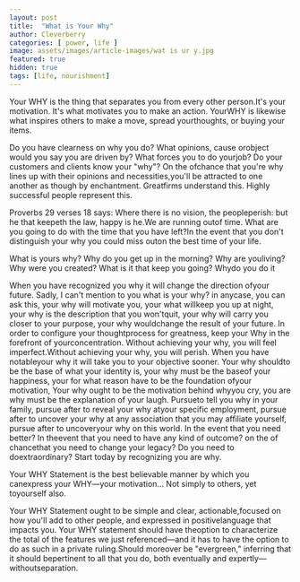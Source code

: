 ```yaml
---
layout: post
title:  "What is Your Why"
author: Cleverberry
categories: [ power, life ]
image: assets/images/article-images/wat is ur y.jpg
featured: true
hidden: true
tags: [life, nourishment]
---
```


<p>Your WHY is the thing that separates you from every other person.It's your motivation. It's what motivates you to make an action. YourWHY is likewise what inspires others to make a move, spread yourthoughts, or buying your items.</p>

<p>Do you have clearness on why you do? What opinions, cause orobject would you say you are driven by? What forces you to do yourjob? Do your customers and clients know your "why"? On the ofchance that you're why lines up with their opinions and necessities,you'll be attracted to one another as though by enchantment. Greatfirms understand this.  Highly successful people represent this.</p>

<p>Proverbs 29 verses 18 says: Where there is no vision, the peopleperish: but he that keepeth the law, happy is he.We are running outof time. What are you going to do with the time that you have left?In the event that you don't distinguish your why you could miss outon the best time of your life.</p>

<p>What is yours why? Why do you get up in the morning? Why are youliving? Why were you created? What is it that keep you going? Whydo you do it</p>

<p>When you have recognized you why it will change the direction ofyour future. Sadly, I can't mention to you what is your why? in anycase, you can ask this, your why will motivate you, your what willkeep you up at night, your why is the description that you won'tquit, your why will carry you closer to your purpose, your why wouldchange the result of your future. In order to configure your thoughtprocess   for   greatness,   keep   your   Why   in   the   forefront   of   yourconcentration.  Without achieving your why, you will feel imperfect.Without achieving your why, you will perish. When you have notableyour why it will take you to your objective sooner. Your why shouldto be the base of what your identity is, your why must be the baseof your happiness, your for what reason have to be the foundation ofyour motivation, Your why ought to be the motivation behind whyyou cry, you are why must be the explanation of your laugh. Pursueto tell you why in your family, pursue after to reveal your why atyour specific employment, pursue after to uncover your why at any
association that you may affiliate yourself, pursue after to uncoveryour why on this world. In the event that you need better? In theevent that you need to have any kind of outcome? on the of chancethat   you   need   to   change   your   legacy?   Do   you   need   to   doextraordinary? Start today by recognizing you are why.</p>

<p>Your WHY Statement is the best believable manner by which you canexpress your WHY—your motivation... Not simply to others, yet toyourself also.</p>
<p>Your   WHY   Statement   ought   to   be   simple   and   clear,   actionable,focused on how you'll add to other people, and expressed in positivelanguage that impacts you. Your WHY statement should have theoption to characterize the total of the features we just referenced—and it has to have the option to do as such in a private ruling.Should   moreover   be   "evergreen,"   inferring   that   it   should   bepertinent to all that you do, both eventually and expertly—withoutseparation.</p>